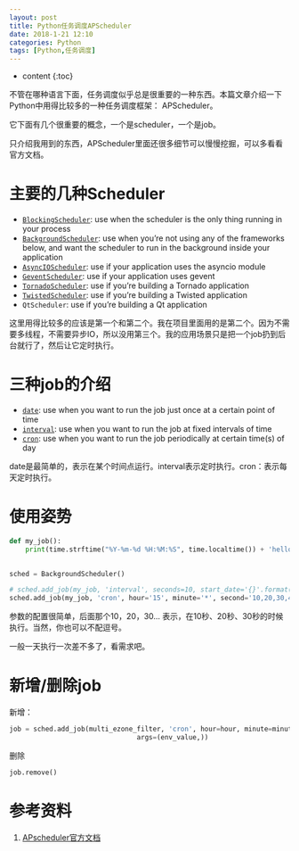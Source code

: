 ```yaml
---
layout: post
title: Python任务调度APScheduler
date: 2018-1-21 12:10
categories: Python
tags: [Python,任务调度]
---
```


* content
{:toc} 


不管在哪种语言下面，任务调度似乎总是很重要的一种东西。本篇文章介绍一下Python中用得比较多的一种任务调度框架： APScheduler。

它下面有几个很重要的概念，一个是scheduler，一个是job。

只介绍我用到的东西，APScheduler里面还很多细节可以慢慢挖掘，可以多看看官方文档。

# 主要的几种Scheduler

- [`BlockingScheduler`](http://apscheduler.readthedocs.io/en/latest/modules/schedulers/blocking.html#apscheduler.schedulers.blocking.BlockingScheduler): use when the scheduler is the only thing running in your process
- [`BackgroundScheduler`](http://apscheduler.readthedocs.io/en/latest/modules/schedulers/background.html#apscheduler.schedulers.background.BackgroundScheduler): use when you’re not using any of the frameworks below, and want the scheduler to run in the background inside your application
- [`AsyncIOScheduler`](http://apscheduler.readthedocs.io/en/latest/modules/schedulers/asyncio.html#apscheduler.schedulers.asyncio.AsyncIOScheduler): use if your application uses the asyncio module
- [`GeventScheduler`](http://apscheduler.readthedocs.io/en/latest/modules/schedulers/gevent.html#apscheduler.schedulers.gevent.GeventScheduler): use if your application uses gevent
- [`TornadoScheduler`](http://apscheduler.readthedocs.io/en/latest/modules/schedulers/tornado.html#apscheduler.schedulers.tornado.TornadoScheduler): use if you’re building a Tornado application
- [`TwistedScheduler`](http://apscheduler.readthedocs.io/en/latest/modules/schedulers/twisted.html#apscheduler.schedulers.twisted.TwistedScheduler): use if you’re building a Twisted application
- `QtScheduler`: use if you’re building a Qt application

这里用得比较多的应该是第一个和第二个。我在项目里面用的是第二个。因为不需要多线程，不需要异步IO，所以没用第三个。我的应用场景只是把一个job扔到后台就行了，然后让它定时执行。

# 三种job的介绍

- [`date`](http://apscheduler.readthedocs.io/en/latest/modules/triggers/date.html#module-apscheduler.triggers.date): use when you want to run the job just once at a certain point of time
- [`interval`](http://apscheduler.readthedocs.io/en/latest/modules/triggers/interval.html#module-apscheduler.triggers.interval): use when you want to run the job at fixed intervals of time
- [`cron`](http://apscheduler.readthedocs.io/en/latest/modules/triggers/cron.html#module-apscheduler.triggers.cron): use when you want to run the job periodically at certain time(s) of day

date是最简单的，表示在某个时间点运行。interval表示定时执行。cron：表示每天定时执行。

# 使用姿势

```python
def my_job():
    print(time.strftime("%Y-%m-%d %H:%M:%S", time.localtime()) + 'hello world')

    
sched = BackgroundScheduler()

# sched.add_job(my_job, 'interval', seconds=10, start_date='{}'.format(execute_time))
sched.add_job(my_job, 'cron', hour='15', minute='*', second='10,20,30,40,50,0')
```

参数的配置很简单，后面那个10，20，30... 表示，在10秒、20秒、30秒的时候执行。当然，你也可以不配逗号。

一般一天执行一次差不多了，看需求吧。

# 新增/删除job

新增：

```python
job = sched.add_job(multi_ezone_filter, 'cron', hour=hour, minute=minute, second=second,
                                args=(env_value,))
```

删除

```python
job.remove()
```



# 参考资料

1. [APscheduler官方文档](http://apscheduler.readthedocs.io/en/latest/userguide.html)
